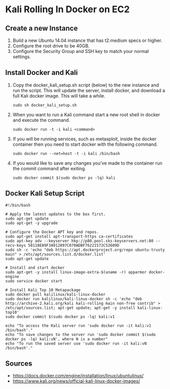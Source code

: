 Kali Rolling In Docker on EC2
=============================
Create a new Instance
---------------------
1. Build a new Ubuntu 14.04 instance that has t2.medium specs or higher.
2. Configure the root drive to be 40GB.
3. Configure the Security Group and SSH key to match your normal settings.


Install Docker and Kali
-----------------------
1. Copy the docker_kali_setup.sh script (below) to the new instance and run the script. This will update the server, install docker, and download a full Kali docker image. This will take a while.

    `sudo sh docker_kali_setup.sh`

2. When you want to run a Kali command start a new root shell in docker and execute the command.

    `sudo docker run -t -i kali <command>`

3. If you will be running services, such as metasploit, inside the docker container then you need to start docker with the following command.

    `sudo docker run --net=host -t -i kali /bin/bash`

4. If you would like to save any changes you've made to the container run the commit command after exiting.

    `sudo docker commit $(sudo docker ps -lq) kali`


Docker Kali Setup Script
------------------------
```
#!/bin/bash

# Apply the latest updates to the box first.
sudo apt-get update
sudo apt-get -y upgrade

# Configure the Docker APT key and repos.
sudo apt-get install apt-transport-https ca-certificates
sudo apt-key adv --keyserver hkp://p80.pool.sks-keyservers.net:80 --recv-keys 58118E89F3A912897C070ADBF76221572C52609D
sudo sh -c 'echo "deb https://apt.dockerproject.org/repo ubuntu-trusty main" > /etc/apt/sources.list.d/docker.list'
sudo apt-get update

# Install and start docker
sudo apt-get -y install linux-image-extra-$(uname -r) apparmor docker-engine
sudo service docker start

# Install Kali Top 10 Metapackage
sudo docker pull kalilinux/kali-linux-docker
sudo docker run kalilinux/kali-linux-docker sh -c 'echo "deb http://archive-2.kali.org/kali kali-rolling main non-free contrib" > /etc/apt/sources.list; apt-get update; apt-get -y install kali-linux-top10'
sudo docker commit $(sudo docker ps -lq) kali:v1

echo "To access the Kali server run 'sudo docker run -it kali:v1 /bin/bash'."
echo "To save changes to the server run 'sudo docker commit $(sudo docker ps -lq) kali:vN', where N is a number"
echo "To run the saved server use 'sudo docker run -it kali:vN /bin/bash'."
```

Sources
-------
* https://docs.docker.com/engine/installation/linux/ubuntulinux/
* https://www.kali.org/news/official-kali-linux-docker-images/
